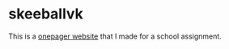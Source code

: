 # skeeballvk
This is a [onepager website](https://ismailyaman.github.io/skeeballvk/) that I made for a school assignment.
